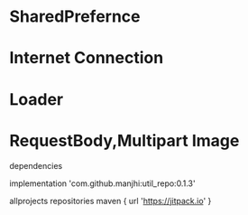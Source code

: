 
# SharedPrefernce
# Internet Connection
# Loader
# RequestBody,Multipart Image


    
dependencies 

 implementation 'com.github.manjhi:util_repo:0.1.3'


allprojects 
    repositories 
            maven { url 'https://jitpack.io' }

